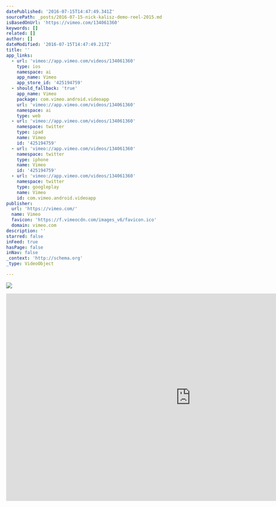 ```yaml
---
datePublished: '2016-07-15T14:47:49.341Z'
sourcePath: _posts/2016-07-15-nick-kalisz-demo-reel-2015.md
isBasedOnUrl: 'https://vimeo.com/134061360'
keywords: []
related: []
author: []
dateModified: '2016-07-15T14:47:49.217Z'
title: ''
app_links:
  - url: 'vimeo://app.vimeo.com/videos/134061360'
    type: ios
    namespace: ai
    app_name: Vimeo
    app_store_id: '425194759'
  - should_fallback: 'true'
    app_name: Vimeo
    package: com.vimeo.android.videoapp
    url: 'vimeo://app.vimeo.com/videos/134061360'
    namespace: ai
    type: web
  - url: 'vimeo://app.vimeo.com/videos/134061360'
    namespace: twitter
    type: ipad
    name: Vimeo
    id: '425194759'
  - url: 'vimeo://app.vimeo.com/videos/134061360'
    namespace: twitter
    type: iphone
    name: Vimeo
    id: '425194759'
  - url: 'vimeo://app.vimeo.com/videos/134061360'
    namespace: twitter
    type: googleplay
    name: Vimeo
    id: com.vimeo.android.videoapp
publisher:
  url: 'https://vimeo.com/'
  name: Vimeo
  favicon: 'https://f.vimeocdn.com/images_v6/favicon.ico'
  domain: vimeo.com
description: ''
starred: false
inFeed: true
hasPage: false
inNav: false
_context: 'http://schema.org'
_type: VideoObject

---
```

![](https://the-grid-user-content.s3-us-west-2.amazonaws.com/6c1d4434-007d-444c-b1b7-2a4f3192bcc2.jpg)

<iframe src="https://cdn.embedly.com/widgets/media.html?src=https%3A%2F%2Fplayer.vimeo.com%2Fvideo%2F134061360&amp;url=https%3A%2F%2Fvimeo.com%2F134061360&amp;image=http%3A%2F%2Fi.vimeocdn.com%2Fvideo%2F527659077_1280.jpg&amp;key=b7d04c9b404c499eba89ee7072e1c4f7&amp;type=text%2Fhtml&amp;schema=vimeo" width="1000" height="563" scrolling="no" frameborder="0" allowfullscreen="" style=""></iframe>